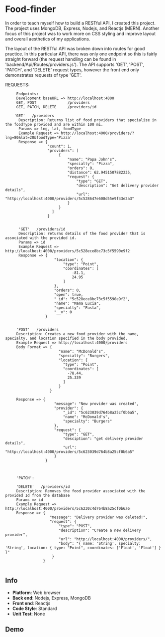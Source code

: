 # Food-finder
In order to teach myself how to build a RESTful API, I created this project. The project uses MongoDB, Express, Nodejs, and Reactjs (MERN). Another focus of this project was to work more on CSS styling and improve layout and overall aesthetics of my applications.

  The layout of the RESTful API was broken down into routes for good practice. In this particular API, there was only one endpoint so this is fairly straight forward (the request handling can be found in 'backend/Api/Routes/providers.js'). The API supports 'GET', 'POST', 'PATCH', and 'DELETE' request types, however the front end only demonstrates requests of type 'GET'. 
  
 REQUESTS:
    
  ```
       Endpoints:
       Development baseURL => http://localhost:4000
       GET, POST              /providers
       GET, PATCH, DELETE     /providers/id

  ```
       
  ```
      'GET'   /providers
        Description: Returns list of food providers that specialize in the foodType provided and are within 100 mi.
        Params => lng, lat, foodType
        Example Request => http://localhost:4000/providers/?lng=80&lat=20&foodType='Pizza'
        Response => {
                     "count": 1,
                     "providers": [
                          {
                              "name": "Papa John's",
                              "specialty": "Pizza",
                              "orders": 0,
                              "distance": 62.9451507882235,
                              "request": {
                                  "type": "GET",
                                  "description": "Get delivery provider details",
                                  "url": "http://localhost:4000/providers/5c528647e608d55e9f43e2a3"
                              }
                          }
                       ]
                     }
                      
  ```
  
  ```
        'GET'   /providers/id
        Description: returns details of the food provider that is associated with the provided id.
        Params => id
        Example Request => http://localhost:4000/providers/5c528ece8bc73c5f5590e9f2
        Response => {
                        "location": {
                            "type": "Point",
                            "coordinates": [
                                -81.1,
                                24.95
                            ]
                        },
                        "orders": 0,
                        "open": true,
                        "_id": "5c528ece8bc73c5f5590e9f2",
                        "name": "Mama Lucia",
                        "specialty": "Pasta",
                        "__v": 0
                    }
                    
  ```
  
  ```
       'POST'   /providers
       Description: Creates a new food provider with the name, specialty, and location specified in the body provided.
       Example Request => http://localhost:4000/providers
       Body Format => {
                          "name": "McDonald's",
                          "specialty": "Burgers",
                          "location": {
                            "type": "Point",
                            "coordinates": [
                              -78.44,
                              25.339
                            ]
                          } 
                      }
       
       Response => {
                        "message": "New provider was created",
                        "provider": {
                            "_id": "5c623039d764b8a25cf0b6a5",
                            "name": "McDonald's",
                            "specialty": "Burgers"
                        },
                        "request": {
                            "type": "GET",
                            "desciption": "get delivery provider details",
                            "url": "http://localhost:4000/providers/5c623039d764b8a25cf0b6a5"
                        }
                    }
       
       
  ```

  ```
       'PATCH':  
  ```
  
  ```
       'DELETE'   /providers/id
       Description: Removes the food provider associated with the provided Id from the database
       Params => id
       Example Request => http://localhost:4000/providers/5c6230c4d764b8a25cf0b6a6
       Response => {
                      "message": "Delivery provider was deleted!",
                      "request": {
                          "type": "POST",
                          "description": "Create a new delivery provider",
                          "url": "http://localhost:4000/providers/",
                          "body": "{ name: 'String', specialty: 'String', location: { type: "Point", coordinates: ['Float', 'Float'] } }"
                       }
                   }
       
  ```

Info
---
* **Platform**: Web browser
* **Back end**: Nodejs, Express, MongoDB
* **Front end**: Reactjs
* **Code Style**: Standard
* **Unit Test**: None

Demo
---
